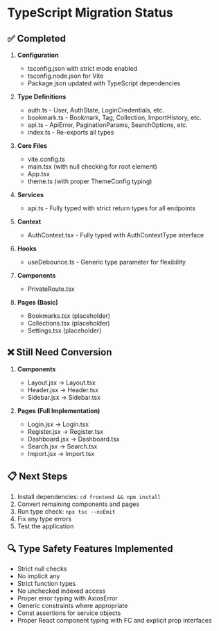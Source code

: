 # TypeScript Migration Status

## ✅ Completed
1. **Configuration**
   - tsconfig.json with strict mode enabled
   - tsconfig.node.json for Vite
   - Package.json updated with TypeScript dependencies

2. **Type Definitions**
   - auth.ts - User, AuthState, LoginCredentials, etc.
   - bookmark.ts - Bookmark, Tag, Collection, ImportHistory, etc.
   - api.ts - ApiError, PaginationParams, SearchOptions, etc.
   - index.ts - Re-exports all types

3. **Core Files**
   - vite.config.ts
   - main.tsx (with null checking for root element)
   - App.tsx
   - theme.ts (with proper ThemeConfig typing)

4. **Services**
   - api.ts - Fully typed with strict return types for all endpoints

5. **Context**
   - AuthContext.tsx - Fully typed with AuthContextType interface

6. **Hooks**
   - useDebounce.ts - Generic type parameter for flexibility

7. **Components**
   - PrivateRoute.tsx

8. **Pages (Basic)**
   - Bookmarks.tsx (placeholder)
   - Collections.tsx (placeholder)
   - Settings.tsx (placeholder)

## ❌ Still Need Conversion
1. **Components**
   - Layout.jsx → Layout.tsx
   - Header.jsx → Header.tsx
   - Sidebar.jsx → Sidebar.tsx

2. **Pages (Full Implementation)**
   - Login.jsx → Login.tsx
   - Register.jsx → Register.tsx
   - Dashboard.jsx → Dashboard.tsx
   - Search.jsx → Search.tsx
   - Import.jsx → Import.tsx

## 📋 Next Steps
1. Install dependencies: `cd frontend && npm install`
2. Convert remaining components and pages
3. Run type check: `npx tsc --noEmit`
4. Fix any type errors
5. Test the application

## 🔍 Type Safety Features Implemented
- Strict null checks
- No implicit any
- Strict function types
- No unchecked indexed access
- Proper error typing with AxiosError
- Generic constraints where appropriate
- Const assertions for service objects
- Proper React component typing with FC and explicit prop interfaces